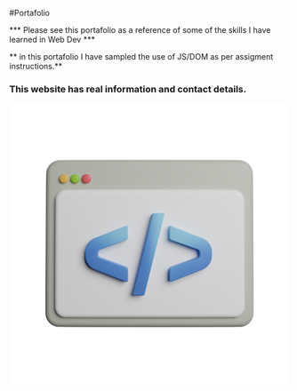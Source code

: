#Portafolio 

*** Please see this portafolio as a reference of some of the skills I have learned in Web Dev ***

** in this portafolio I have sampled the use of JS/DOM as per assigment instructions.**

### This website has real information and contact details. ###

![Alt codeSymbol](Images/codeimg.jpg)
